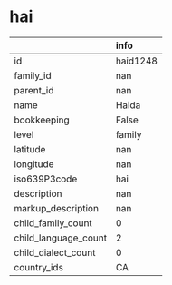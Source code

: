 # hai
|                      | info     |
|:---------------------|:---------|
| id                   | haid1248 |
| family_id            | nan      |
| parent_id            | nan      |
| name                 | Haida    |
| bookkeeping          | False    |
| level                | family   |
| latitude             | nan      |
| longitude            | nan      |
| iso639P3code         | hai      |
| description          | nan      |
| markup_description   | nan      |
| child_family_count   | 0        |
| child_language_count | 2        |
| child_dialect_count  | 0        |
| country_ids          | CA       |